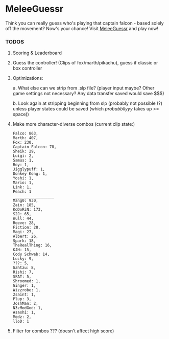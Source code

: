 # MeleeGuessr

Think you can really guess who's playing that captain falcon - based solely off the movement? Now's your chance! Visit [MeleeGuessr](https://www.MeleeGuessr.com) and play now!

### TODOS ###
1. Scoring & Leaderboard
2. Guess the controller! (Clips of fox/marth/pikachu), guess if classic or box controller
3. Optimizations: 
    
    a. What else can we strip from .slp file? (player input maybe? Other game settings not necessary? Any data transfer saved would save $$$)
    
    b. Look again at stripping beginning from slp (probably not possible (?) unless player states could be saved (which *probabbllyyy* takes up >= space))
4. Make more character-diverse combos (current clip state:)
    ```
    Falco: 863,
    Marth: 407,
    Fox: 230,
    Captain Falcon: 78,
    Sheik: 29,
    Luigi: 2,
    Samus: 1,
    Roy: 1,
    Jigglypuff: 1,
    Donkey Kong: 1,
    Yoshi: 1,
    Mario: 1,
    Link: 1,
    Peach: 1
    __________________
    Mang0: 930,
    Zain: 185,
    KoDoRiN: 173,
    S2J: 65,
    null: 44,
    Reeve: 28,
    Fiction: 28,
    Magi: 27,
    Albert: 26,
    Spark: 18,
    TheRealThing: 16,
    KJH: 15,
    Cody Schwab: 14,
    Lucky: 9,
    ???: 5,
    Gahtzu: 8,
    Rishi: 7,
    SFAT: 5,
    Shroomed: 1,
    Ginger: 1,
    Wizzrobe: 1,
    2saint: 1,
    Plup: 3,
    JoshMan: 2,
    N3zModGod: 1,
    Asashi: 1,
    Medz: 2,
    lloD: 1
    ```

5. Filter for combos ??? (doesn't affect high score)